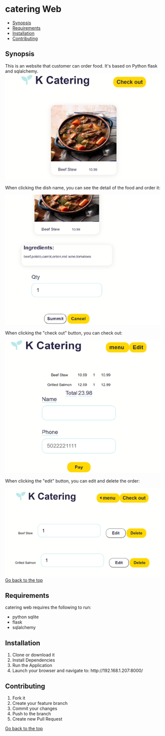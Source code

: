 <h1 id="catering">catering Web</h1>
<ul>
  <li><a href="#synopsis">Synopsis</a></li>
  <li><a href="#requirements">Requirements</a></li>
  <li><a href="#installation">Installation</a></li>
  <li><a href="#contributing">Contributing</a></li>
</ul>
<h2 id="synopsis">Synopsis</h2>
This is an website that customer can order food. It's based on Python flask and sqlalchemy.
<img src="/static/img/main.png" >
<p>When clicking the dish name, you can see the detail of the food and order it:</p>
<img src="/static/img/dish.png" >
<p>When clicking the "check out" button, you can check out:<p>
<img src="/static/img/checkout.png" >
<p>When clicking the "edit" button, you can edit and delete the order:</p>
<img src="/static/img/edit.png" >
<a href="#catering">Go back to the top</a>

<h2 id="requirements">Requirements</h2>
<p>catering web requires the following to run:</p>
<ul>
  <li>python sqlite</li>
  <li>flask</li>
  <li>sqlalchemy</li>
</ul>

<h2 id="installation">Installation</h2>
<ol>
  <li>Clone or download it</li>
  <li>Install Dependencies</li>
  <li>Run the Application</li>
  <li>Launch your browser and navigate to: http://192.168.1.207:8000/</li>
</ol>

<h2 id="contributing">Contributing</h2>
<ol>
  <li>Fork it</li>
  <li>Create your feature branch</li>
  <li>Commit your changes</li>
  <li>Push to the branch</li>
  <li>Create new Pull Request</li>
</ol>
<a href="#catering">Go back to the top</a>
